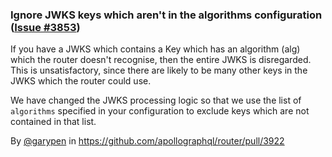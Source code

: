 ### Ignore JWKS keys which aren't in the algorithms configuration ([Issue #3853](https://github.com/apollographql/router/issues/3853))

If you have a JWKS which contains a Key which has an algorithm (alg) which the router doesn't recognise, then the entire JWKS is disregarded. This is unsatisfactory, since there are likely to be many other keys in the JWKS which the router could use.

We have changed the JWKS processing logic so that we use the list of `algorithms` specified in your configuration to exclude keys which are not contained in that list.

By [@garypen](https://github.com/garypen) in https://github.com/apollographql/router/pull/3922
